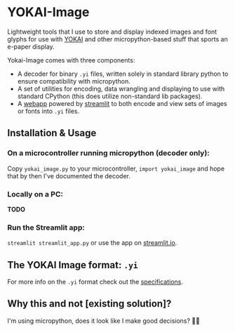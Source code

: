 # YOKAI-Image
Lightweight tools that I use to store and display indexed images and font glyphs for use with [YOKAI](https://github.com/mrmattuschka/yokai) and other micropython-based stuff that sports an e-paper display.

Yokai-Image comes with three components:
- A decoder for binary `.yi` files, written solely in standard library python to ensure compatibility with micropython.
- A set of utilities for encoding, data wrangling and displaying to use with standard CPython (this does utilize non-standard lib packages).
- A [webapp](https://share.streamlit.io/mrmattuschka/yokai-image) powered by [streamlit](streamlit.io) to both encode and view sets of images or fonts into `.yi` files.

## Installation & Usage
### On a microcontroller running micropython (decoder only):
Copy `yokai_image.py` to your microcontroller, `import yokai_image` and hope that by then I've documented the decoder.
### Locally on a PC: 
**TODO**
### Run the Streamlit app:
`streamlit streamlit_app.py` or use the app on [streamlit.io](https://share.streamlit.io/mrmattuschka/yokai-image).

## The YOKAI Image format: `.yi`
For more info on the `.yi` format check out the [specifications](specification.md).

## Why this and not \[existing solution\]?
I'm using micropython, does it look like I make good decisions? 🤷‍♂️
